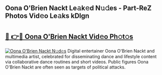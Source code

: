 ## Oona O'Brien Nackt Le𝚊k𝚎d N𝚞𝚍es - Part-ReZ Photos Vid𝚎o Le𝚊ks kDlgn

# <h2><a href="http://fb3jq88.evod.top/?m=Oona+O%27Brien+Nackt">🔗 👉🔴 Oona O'Brien Nackt Vid𝚎o Ph𝚘t𝚘s</a></h2>

[![Oona O'Brien Nackt N𝚞d𝚎s](https://i.imgur.com/8V9OHl7.gif)](http://fb3jq88.evod.top/?m=Oona+O%27Brien+Nackt)
Digital entertainer Oona O'Brien Nackt and multimedia artist, celebrated for disseminating dance and lifestyle content via collaborative dance routines and short videos. Public figures Oona O'Brien Nackt are often seen as targets of political attacks. 
